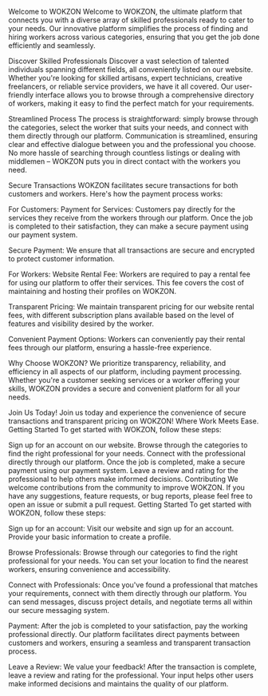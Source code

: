 Welcome to WOKZON
Welcome to WOKZON, the ultimate platform that connects you with a diverse array of skilled professionals ready to cater to your needs. Our innovative platform simplifies the process of finding and hiring workers across various categories, ensuring that you get the job done efficiently and seamlessly.

Discover Skilled Professionals
Discover a vast selection of talented individuals spanning different fields, all conveniently listed on our website. Whether you're looking for skilled artisans, expert technicians, creative freelancers, or reliable service providers, we have it all covered. Our user-friendly interface allows you to browse through a comprehensive directory of workers, making it easy to find the perfect match for your requirements.

Streamlined Process
The process is straightforward: simply browse through the categories, select the worker that suits your needs, and connect with them directly through our platform. Communication is streamlined, ensuring clear and effective dialogue between you and the professional you choose. No more hassle of searching through countless listings or dealing with middlemen – WOKZON puts you in direct contact with the workers you need.

Secure Transactions
WOKZON facilitates secure transactions for both customers and workers. Here's how the payment process works:

For Customers:
Payment for Services: Customers pay directly for the services they receive from the workers through our platform. Once the job is completed to their satisfaction, they can make a secure payment using our payment system.

Secure Payment: We ensure that all transactions are secure and encrypted to protect customer information.

For Workers:
Website Rental Fee: Workers are required to pay a rental fee for using our platform to offer their services. This fee covers the cost of maintaining and hosting their profiles on WOKZON.

Transparent Pricing: We maintain transparent pricing for our website rental fees, with different subscription plans available based on the level of features and visibility desired by the worker.

Convenient Payment Options: Workers can conveniently pay their rental fees through our platform, ensuring a hassle-free experience.

Why Choose WOKZON?
We prioritize transparency, reliability, and efficiency in all aspects of our platform, including payment processing. Whether you're a customer seeking services or a worker offering your skills, WOKZON provides a secure and convenient platform for all your needs.

Join Us Today!
Join us today and experience the convenience of secure transactions and transparent pricing on WOKZON! Where Work Meets Ease.
Getting Started
To get started with WOKZON, follow these steps:

Sign up for an account on our website.
Browse through the categories to find the right professional for your needs.
Connect with the professional directly through our platform.
Once the job is completed, make a secure payment using our payment system.
Leave a review and rating for the professional to help others make informed decisions.
Contributing
We welcome contributions from the community to improve WOKZON. If you have any suggestions, feature requests, or bug reports, please feel free to open an issue or submit a pull request.
Getting Started
To get started with WOKZON, follow these steps:

Sign up for an account: Visit our website and sign up for an account. Provide your basic information to create a profile.

Browse Professionals: Browse through our categories to find the right professional for your needs. You can set your location to find the nearest workers, ensuring convenience and accessibility.

Connect with Professionals: Once you've found a professional that matches your requirements, connect with them directly through our platform. You can send messages, discuss project details, and negotiate terms all within our secure messaging system.

Payment: After the job is completed to your satisfaction, pay the working professional directly. Our platform facilitates direct payments between customers and workers, ensuring a seamless and transparent transaction process.

Leave a Review: We value your feedback! After the transaction is complete, leave a review and rating for the professional. Your input helps other users make informed decisions and maintains the quality of our platform.
